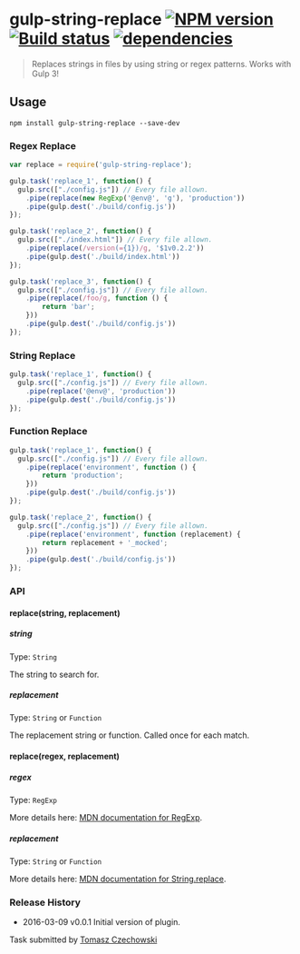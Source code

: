 # gulp-string-replace [![NPM version][npm-image]][npm-url] [![Build status][travis-image]][travis-url] [![dependencies][gulp-string-replace-dependencies-image]][gulp-string-replace-dependencies-url]
> Replaces strings in files by using string or regex patterns. Works with Gulp 3!

## Usage

```shell
npm install gulp-string-replace --save-dev
```
### Regex Replace
```javascript
var replace = require('gulp-string-replace');

gulp.task('replace_1', function() {
  gulp.src(["./config.js"]) // Every file allown.
    .pipe(replace(new RegExp('@env@', 'g'), 'production'))
    .pipe(gulp.dest('./build/config.js'))
});

gulp.task('replace_2', function() {
  gulp.src(["./index.html"]) // Every file allown.
    .pipe(replace(/version(={1})/g, '$1v0.2.2'))
    .pipe(gulp.dest('./build/index.html'))
});

gulp.task('replace_3', function() {
  gulp.src(["./config.js"]) // Every file allown.
    .pipe(replace(/foo/g, function () {
        return 'bar';
    }))
    .pipe(gulp.dest('./build/config.js'))
});
```
### String Replace
```javascript
gulp.task('replace_1', function() {
  gulp.src(["./config.js"]) // Every file allown.
    .pipe(replace('@env@', 'production'))
    .pipe(gulp.dest('./build/config.js'))
});
```
### Function Replace
```javascript
gulp.task('replace_1', function() {
  gulp.src(["./config.js"]) // Every file allown.
    .pipe(replace('environment', function () {
        return 'production';
    }))
    .pipe(gulp.dest('./build/config.js'))
});

gulp.task('replace_2', function() {
  gulp.src(["./config.js"]) // Every file allown.
    .pipe(replace('environment', function (replacement) {
        return replacement + '_mocked';
    }))
    .pipe(gulp.dest('./build/config.js'))
});

```

### API

#### replace(string, replacement)

##### string
Type: `String`

The string to search for.

##### replacement
Type: `String` or `Function`

The replacement string or function. Called once for each match.

#### replace(regex, replacement)

##### regex
Type: `RegExp`

More details here: [MDN documentation for RegExp].

##### replacement
Type: `String` or `Function`

More details here: [MDN documentation for String.replace].



### Release History
 * 2016-03-09  v0.0.1  Initial version of plugin.


Task submitted by [Tomasz Czechowski](http://czechowski.pl/)

[MDN documentation for RegExp]: https://developer.mozilla.org/en-US/docs/Web/JavaScript/Reference/Global_Objects/RegExp
[MDN documentation for String.replace]: https://developer.mozilla.org/en-US/docs/Web/JavaScript/Reference/Global_Objects/String/replace#Specifying_a_string_as_a_parameter
[travis-url]: http://travis-ci.org/tomaszczechowski/gulp-string-replace
[travis-image]: https://secure.travis-ci.org/tomaszczechowski/gulp-string-replace.svg?branch=master
[npm-url]: https://npmjs.org/package/gulp-string-replace
[npm-image]: https://badge.fury.io/js/gulp-string-replace.svg
[gulp-string-replace-dependencies-image]: https://david-dm.org/tomaszczechowski/gulp-string-replace/status.png
[gulp-string-replace-dependencies-url]: https://david-dm.org/tomaszczechowski/gulp-string-replace#info=dependencies